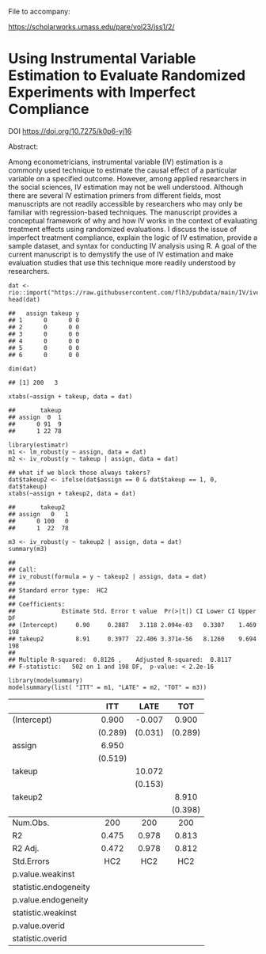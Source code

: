 File to accompany:

https://scholarworks.umass.edu/pare/vol23/iss1/2/

# Using Instrumental Variable Estimation to Evaluate Randomized Experiments with Imperfect Compliance

DOI
https://doi.org/10.7275/k0p6-yj16

Abstract:

Among econometricians, instrumental variable (IV) estimation is a commonly used technique to estimate the causal effect of a particular variable on a specified outcome. However, among applied researchers in the social sciences, IV estimation may not be well understood. Although there are several IV estimation primers from different fields, most manuscripts are not readily accessible by researchers who may only be familiar with regression-based techniques. The manuscript provides a conceptual framework of why and how IV works in the context of evaluating treatment effects using randomized evaluations. I discuss the issue of imperfect treatment compliance, explain the logic of IV estimation, provide a sample dataset, and syntax for conducting IV analysis using R. A goal of the current manuscript is to demystify the use of IV estimation and make evaluation studies that use this technique more readily understood by researchers.

    dat <- rio::import("https://raw.githubusercontent.com/flh3/pubdata/main/IV/ivexample.csv")
    head(dat)

    ##   assign takeup y
    ## 1      0      0 0
    ## 2      0      0 0
    ## 3      0      0 0
    ## 4      0      0 0
    ## 5      0      0 0
    ## 6      0      0 0

    dim(dat)

    ## [1] 200   3

    xtabs(~assign + takeup, data = dat)

    ##       takeup
    ## assign  0  1
    ##      0 91  9
    ##      1 22 78

    library(estimatr)
    m1 <- lm_robust(y ~ assign, data = dat)
    m2 <- iv_robust(y ~ takeup | assign, data = dat)

    ## what if we block those always takers?
    dat$takeup2 <- ifelse(dat$assign == 0 & dat$takeup == 1, 0, dat$takeup)
    xtabs(~assign + takeup2, data = dat)

    ##       takeup2
    ## assign   0   1
    ##      0 100   0
    ##      1  22  78

    m3 <- iv_robust(y ~ takeup2 | assign, data = dat)
    summary(m3)

    ## 
    ## Call:
    ## iv_robust(formula = y ~ takeup2 | assign, data = dat)
    ## 
    ## Standard error type:  HC2 
    ## 
    ## Coefficients:
    ##             Estimate Std. Error t value  Pr(>|t|) CI Lower CI Upper  DF
    ## (Intercept)     0.90     0.2887   3.118 2.094e-03   0.3307    1.469 198
    ## takeup2         8.91     0.3977  22.406 3.371e-56   8.1260    9.694 198
    ## 
    ## Multiple R-squared:  0.8126 ,    Adjusted R-squared:  0.8117 
    ## F-statistic:   502 on 1 and 198 DF,  p-value: < 2.2e-16

    library(modelsummary)
    modelsummary(list( "ITT" = m1, "LATE" = m2, "TOT" = m3))

<table class="table" style="width: auto !important; margin-left: auto; margin-right: auto;">
<thead>
<tr>
<th style="text-align:left;">
</th>
<th style="text-align:center;">
ITT
</th>
<th style="text-align:center;">
LATE
</th>
<th style="text-align:center;">
TOT
</th>
</tr>
</thead>
<tbody>
<tr>
<td style="text-align:left;">
(Intercept)
</td>
<td style="text-align:center;">
0.900
</td>
<td style="text-align:center;">
-0.007
</td>
<td style="text-align:center;">
0.900
</td>
</tr>
<tr>
<td style="text-align:left;">
</td>
<td style="text-align:center;">
(0.289)
</td>
<td style="text-align:center;">
(0.031)
</td>
<td style="text-align:center;">
(0.289)
</td>
</tr>
<tr>
<td style="text-align:left;">
assign
</td>
<td style="text-align:center;">
6.950
</td>
<td style="text-align:center;">
</td>
<td style="text-align:center;">
</td>
</tr>
<tr>
<td style="text-align:left;">
</td>
<td style="text-align:center;">
(0.519)
</td>
<td style="text-align:center;">
</td>
<td style="text-align:center;">
</td>
</tr>
<tr>
<td style="text-align:left;">
takeup
</td>
<td style="text-align:center;">
</td>
<td style="text-align:center;">
10.072
</td>
<td style="text-align:center;">
</td>
</tr>
<tr>
<td style="text-align:left;">
</td>
<td style="text-align:center;">
</td>
<td style="text-align:center;">
(0.153)
</td>
<td style="text-align:center;">
</td>
</tr>
<tr>
<td style="text-align:left;">
takeup2
</td>
<td style="text-align:center;">
</td>
<td style="text-align:center;">
</td>
<td style="text-align:center;">
8.910
</td>
</tr>
<tr>
<td style="text-align:left;box-shadow: 0px 1px">
</td>
<td style="text-align:center;box-shadow: 0px 1px">
</td>
<td style="text-align:center;box-shadow: 0px 1px">
</td>
<td style="text-align:center;box-shadow: 0px 1px">
(0.398)
</td>
</tr>
<tr>
<td style="text-align:left;">
Num.Obs.
</td>
<td style="text-align:center;">
200
</td>
<td style="text-align:center;">
200
</td>
<td style="text-align:center;">
200
</td>
</tr>
<tr>
<td style="text-align:left;">
R2
</td>
<td style="text-align:center;">
0.475
</td>
<td style="text-align:center;">
0.978
</td>
<td style="text-align:center;">
0.813
</td>
</tr>
<tr>
<td style="text-align:left;">
R2 Adj.
</td>
<td style="text-align:center;">
0.472
</td>
<td style="text-align:center;">
0.978
</td>
<td style="text-align:center;">
0.812
</td>
</tr>
<tr>
<td style="text-align:left;">
Std.Errors
</td>
<td style="text-align:center;">
HC2
</td>
<td style="text-align:center;">
HC2
</td>
<td style="text-align:center;">
HC2
</td>
</tr>
<tr>
<td style="text-align:left;">
p.value.weakinst
</td>
<td style="text-align:center;">
</td>
<td style="text-align:center;">
</td>
<td style="text-align:center;">
</td>
</tr>
<tr>
<td style="text-align:left;">
statistic.endogeneity
</td>
<td style="text-align:center;">
</td>
<td style="text-align:center;">
</td>
<td style="text-align:center;">
</td>
</tr>
<tr>
<td style="text-align:left;">
p.value.endogeneity
</td>
<td style="text-align:center;">
</td>
<td style="text-align:center;">
</td>
<td style="text-align:center;">
</td>
</tr>
<tr>
<td style="text-align:left;">
statistic.weakinst
</td>
<td style="text-align:center;">
</td>
<td style="text-align:center;">
</td>
<td style="text-align:center;">
</td>
</tr>
<tr>
<td style="text-align:left;">
p.value.overid
</td>
<td style="text-align:center;">
</td>
<td style="text-align:center;">
</td>
<td style="text-align:center;">
</td>
</tr>
<tr>
<td style="text-align:left;">
statistic.overid
</td>
<td style="text-align:center;">
</td>
<td style="text-align:center;">
</td>
<td style="text-align:center;">
</td>
</tr>
</tbody>
</table>
